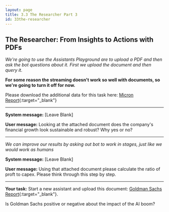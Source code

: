 ```yaml
---
layout: page
title: 3.3 The Researcher Part 3
id: 33the-researcher
---
```


## The Researcher: From Insights to Actions with PDFs

*We're going to use the Assistants Playground are to upload a PDF and then ask the bot questions about it. First we upload the document and then query it.*

**For some reason the streaming doesn't work so well with documents, so we're going to turn it off for now.**

Please download the additional data for this task here: [Micron Report](../../files/Micron%20Technology,%20Inc.%20Reports%20Results%20for%20the%20Fourth%20Quarter%20and%20Full%20Year%20of%20Fiscal%202024.pdf){:target="_blank"}

-------------

**System message:** [Leave Blank]

**User message:** Looking at the attached document does the company's financial growth look sustainable and robust? Why yes or no?

--------------

*We can improve our results by asking out bot to work in stages, just like we would work as humans*

**System message:** [Leave Blank]

**User message:** Using that attached document please calculate the ratio of proft to capex. Please think through this step by step.

--------------

**Your task:** Start a new assistant and upload this document: [Goldman Sachs Report](../../files/Goldman%20Sach%20AI%20Report%202024.pdf){:target="_blank"}. 

Is Goldman Sachs positive or negative about the impact of the AI boom? 
